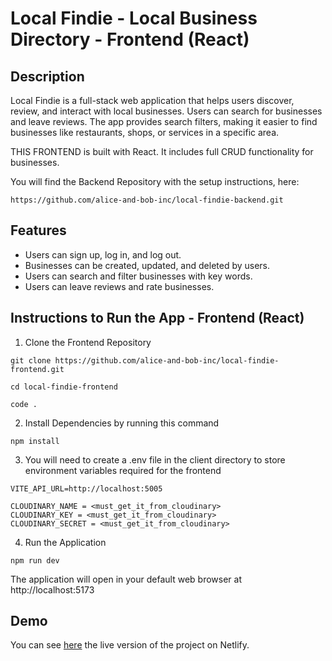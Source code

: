 # Local Findie - Local Business Directory - Frontend (React)

## Description

Local Findie is a full-stack web application that helps users discover, review, and interact with local businesses. Users can search for businesses and leave reviews. The app provides search filters, making it easier to find businesses like restaurants, shops, or services in a specific area.

THIS FRONTEND is built with React. It includes full CRUD functionality for businesses.


You will find the Backend Repository with the setup instructions, here:

```
https://github.com/alice-and-bob-inc/local-findie-backend.git
```

## Features

- Users can sign up, log in, and log out.
- Businesses can be created, updated, and deleted by users.
- Users can search and filter businesses with key words.
- Users can leave reviews and rate businesses.


## Instructions to Run the App - Frontend (React)


1. Clone the Frontend Repository

```
git clone https://github.com/alice-and-bob-inc/local-findie-frontend.git

cd local-findie-frontend

code .
```

2. Install Dependencies by running this command

```
npm install
```

3. You will need to create a .env file in the client directory to store environment variables required for the frontend

```
VITE_API_URL=http://localhost:5005

CLOUDINARY_NAME = <must_get_it_from_cloudinary>
CLOUDINARY_KEY = <must_get_it_from_cloudinary>
CLOUDINARY_SECRET = <must_get_it_from_cloudinary>
```

4. Run the Application

```
npm run dev
```

The application will open in your default web browser at http://localhost:5173


## Demo

You can see [here](https://local-findie.netlify.app/) the live version of the project on Netlify.
